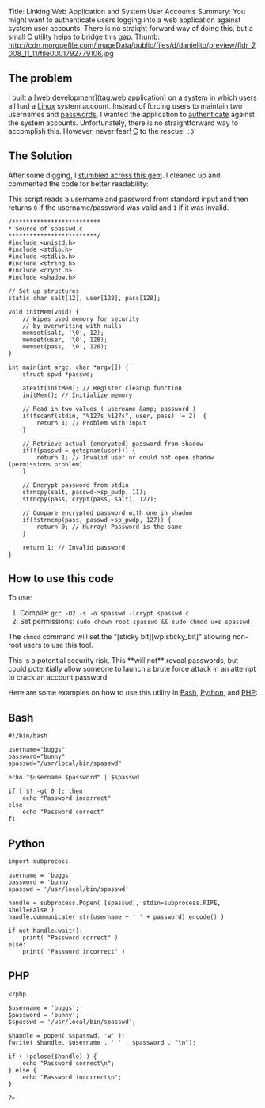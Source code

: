 Title: Linking Web Application and System User Accounts
Summary: You might want to authenticate users logging into a web application against system user accounts. There is no straight forward way of doing this, but a small C utility helps to bridge this gap.
Thumb: http://cdn.morguefile.com/imageData/public/files/d/danielito/preview/fldr_2008_11_11/file0001792779106.jpg

The problem
------------

I built a [web development](tag:web application) on a system in which users all had a [Linux](tag:Linux) system account. Instead of forcing users to maintain two usernames and [passwords](tag:password), I wanted the application to [authenticate](tag:security) against the system accounts. Unfortunately, there is no straightforward way to accomplish this. However, never fear! [C](tag:C) to the rescue! `:D`

The Solution
------------

After some digging, I [stumbled across this gem][spasswd.c]. I cleaned up and commented the code for better readability:

[spasswd.c]: http://www.php.net/manual/en/function.posix-getpwnam.php#16154

This script reads a username and password from standard input and then returns `0` if the username/password was valid and `1` if it was invalid.

    /*************************
    * Source of spasswd.c
    *************************/
    #include <unistd.h>
    #include <stdio.h>
    #include <stdlib.h>
    #include <string.h>
    #include <crypt.h>
    #include <shadow.h> 
    
    // Set up structures
    static char salt[12], user[128], pass[128]; 
    
    void initMem(void) {
        // Wipes used memory for security
        // by overwriting with nulls
        memset(salt, '\0', 12);
        memset(user, '\0', 128);
        memset(pass, '\0', 128);
    } 
    
    int main(int argc, char *argv[]) {
        struct spwd *passwd; 
         
        atexit(initMem); // Register cleanup function
        initMem(); // Initialize memory
     
        // Read in two values ( username &amp; password )
        if(fscanf(stdin, "%127s %127s", user, pass) != 2)  {
            return 1; // Problem with input
        }
     
        // Retrieve actual (encrypted) password from shadow
        if(!(passwd = getspnam(user))) {
            return 1; // Invalid user or could not open shadow (permissions problem)
        }
        
        // Encrypt password from stdin
        strncpy(salt, passwd->sp_pwdp, 11);
        strncpy(pass, crypt(pass, salt), 127); 
        
        // Compare encrypted password with one in shadow
        if(!strncmp(pass, passwd->sp_pwdp, 127)) {
            return 0; // Hurray! Password is the same
        }
         
        return 1; // Invalid password
    }

How to use this code
--------------------

To use:

1. Compile: `gcc -O2 -s -o spasswd -lcrypt spasswd.c`
2. Set permissions: `sudo chown root spasswd && sudo chmod u+s spasswd`

The `chmod` command will set the "[sticky bit][wp:sticky_bit]" allowing non-root users to use this tool.

<div class="warning">This is a potential security risk. This **will not** reveal passwords, but could potentially allow someone to launch a brute force attack in an attempt to crack an account password</div>

Here are some examples on how to use this utility in [Bash](tag:Bash), [Python](tag:Python), and [PHP](tag:PHP):

Bash
----

    #!/bin/bash
    
    username="buggs"
    password="bunny"
    spasswd="/usr/local/bin/spasswd"
    
    echo "$username $password" | $spasswd
    
    if [ $? -gt 0 ]; then
        echo "Password incorrect"
    else
        echo "Password correct"
    fi

Python
------

    import subprocess
    
    username = 'buggs'
    password = 'bunny'
    spasswd = '/usr/local/bin/spasswd'
    
    handle = subprocess.Popen( [spasswd], stdin=subprocess.PIPE, shell=False )
    handle.communicate( str(username + ' ' + password).encode() )

    if not handle.wait():
        print( "Password correct" )
    else:
        print( "Password incorrect" )

PHP
---

    <?php

    $username = 'buggs';
    $password = 'bunny';
    $spasswd = '/usr/local/bin/spasswd';

    $handle = popen( $spasswd, 'w' );
    fwrite( $handle, $username . ' ' . $password . "\n");

    if ( !pclose($handle) ) {
        echo "Password correct\n";
    } else {
        echo "Password incorrect\n";
    }

    ?>
